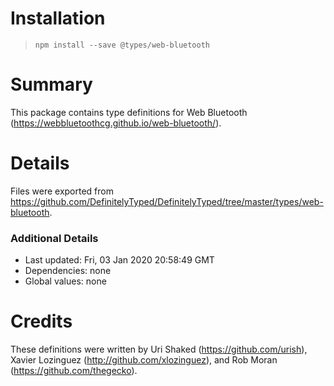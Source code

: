 # Installation
> `npm install --save @types/web-bluetooth`

# Summary
This package contains type definitions for Web Bluetooth (https://webbluetoothcg.github.io/web-bluetooth/).

# Details
Files were exported from https://github.com/DefinitelyTyped/DefinitelyTyped/tree/master/types/web-bluetooth.

### Additional Details
 * Last updated: Fri, 03 Jan 2020 20:58:49 GMT
 * Dependencies: none
 * Global values: none

# Credits
These definitions were written by Uri Shaked (https://github.com/urish), Xavier Lozinguez (http://github.com/xlozinguez), and Rob Moran (https://github.com/thegecko).
